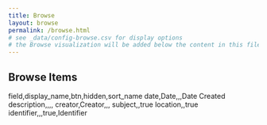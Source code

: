 ```yaml
---
title: Browse
layout: browse
permalink: /browse.html
# see _data/config-browse.csv for display options
# the Browse visualization will be added below the content in this file
---
```


## Browse Items
field,display_name,btn,hidden,sort_name
date,Date,,,Date Created
description,,,,
creator,Creator,,,
subject,,true
location,,true
identifier,,,true,Identifier
